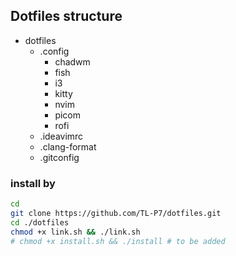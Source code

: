 ## Dotfiles structure
- dotfiles
  - .config
    - chadwm
    - fish
    - i3
    - kitty
    - nvim
    - picom
    - rofi
  - .ideavimrc
  - .clang-format
  - .gitconfig
### install by
```bash
cd
git clone https://github.com/TL-P7/dotfiles.git
cd ./dotfiles
chmod +x link.sh && ./link.sh
# chmod +x install.sh && ./install # to be added
```
